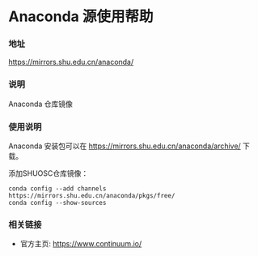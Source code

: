 # Anaconda 源使用帮助

###  地址

https://mirrors.shu.edu.cn/anaconda/

### 说明 

Anaconda 仓库镜像

###  使用说明 

Anaconda 安装包可以在 https://mirrors.shu.edu.cn/anaconda/archive/ 下载。

添加SHUOSC仓库镜像：

    conda config --add channels https://mirrors.shu.edu.cn/anaconda/pkgs/free/
    conda config --show-sources

###  相关链接 

  * 官方主页: https://www.continuum.io/

